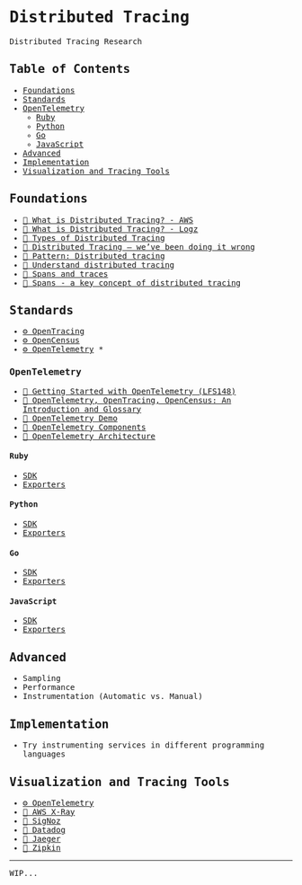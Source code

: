 <samp>

# Distributed Tracing

Distributed Tracing Research

## Table of Contents
* [Foundations](#foundations)
* [Standards](#standards)
 * [OpenTelemetry](#opentelemetry)
   * [Ruby](#ruby)
   * [Python](#python)
   * [Go](#go)
   * [JavaScript](#javascript)
* [Advanced](#advanced)
* [Implementation](#implementation)
* [Visualization and Tracing Tools](#visualization-and-tracing-tools)

## Foundations
* [📝 What is Distributed Tracing? - AWS](https://aws.amazon.com/what-is/distributed-tracing/)
* [📝 What is Distributed Tracing? - Logz](https://docs.logz.io/docs/user-guide/distributed-tracing/tracing-overview/what-tracing/)
* [📝 Types of Distributed Tracing](https://edgedelta.com/company/blog/what-is-distributed-tracing#:~:text=impacting%20system%20performance.-,Types%20of%20Distributed%20Tracing,-Distributed%20tracing%20allows)
* [📝 Distributed Tracing — we’ve been doing it wrong](https://copyconstruct.medium.com/distributed-tracing-weve-been-doing-it-wrong-39fc92a857df)
* [📝 Pattern: Distributed tracing](https://microservices.io/patterns/observability/distributed-tracing.html)
* [📝 Understand distributed tracing](https://docs.lightstep.com/docs/understand-distributed-tracing)
* [📝 Spans and traces](https://docs.lightstep.com/docs/understand-distributed-tracing#spans-and-traces)
* [📝 Spans - a key concept of distributed tracing](https://signoz.io/blog/distributed-tracing-span/)

## Standards
* [⚙️ OpenTracing](https://opentracing.io/)
* [⚙️ OpenCensus](https://opencensus.io/)
* [⚙️ OpenTelemetry](https://opentelemetry.io/) *
  
### OpenTelemetry
* [📝 Getting Started with OpenTelemetry (LFS148)](https://training.linuxfoundation.org/training/getting-started-with-opentelemetry-lfs148/?__hstc=60185074.a4cbd9471e49dd20a7fef30f9028a29d.1738592429342.1738592429342.1740109617590.2&__hssc=60185074.1.1740109617590&__hsfp=346844786)
* [📝 OpenTelemetry, OpenTracing, OpenCensus: An Introduction and Glossary](https://medium.com/honeycombio/opentelemetry-opentracing-opencensus-an-introduction-and-glossary-honeycomb-4fa5ae9534d)
* [📝 OpenTelemetry Demo](https://opentelemetry.io/ecosystem/demo/)
* [📝 OpenTelemetry Components](https://opentelemetry.io/docs/concepts/components/)
* [📝 OpenTelemetry Architecture](https://opentelemetry.io/docs/collector/architecture/)

#### Ruby
* [SDK](https://opentelemetry.io/docs/languages/ruby/)
* [Exporters](https://opentelemetry.io/docs/languages/ruby/exporters/)

#### Python
* [SDK](https://opentelemetry.io/docs/languages/python/)
* [Exporters](https://opentelemetry.io/docs/languages/python/exporters/)

#### Go
* [SDK](https://opentelemetry.io/docs/languages/go/)
* [Exporters](https://opentelemetry.io/docs/languages/go/exporters/)

#### JavaScript
* [SDK](https://opentelemetry.io/docs/languages/js/)
* [Exporters](https://opentelemetry.io/docs/languages/js/exporters/)

## Advanced
* Sampling
* Performance
* Instrumentation (Automatic vs. Manual)

## Implementation
* Try instrumenting services in different programming languages

## Visualization and Tracing Tools
* [⚙️ OpenTelemetry](https://opentelemetry.io/)
* [🔭 AWS X-Ray](https://aws.amazon.com/xray/)
* [🔭 SigNoz](https://signoz.io/distributed-tracing/)
* [🔭 Datadog](https://www.datadoghq.com/product/apm/#code-level-tracing)
* [🔭 Jaeger](https://www.jaegertracing.io/)
* [🔭 Zipkin](https://zipkin.io/)

***
WIP...

</samp>
